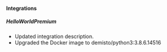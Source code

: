 
#### Integrations
##### HelloWorldPremium
- Updated integration description.
- Upgraded the Docker image to demisto/python3:3.8.6.14516
